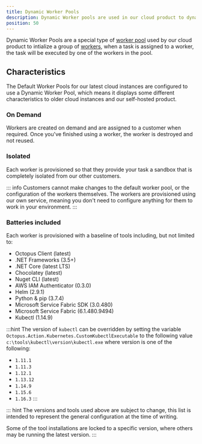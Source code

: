 ```yaml
---
title: Dynamic Worker Pools
description: Dynamic Worker pools are used in our cloud product to dynamically create and assign workers to running tasks.  This page describes how dynamic worker pools work.
position: 50
---
```


Dynamic Worker Pools are a special type of [worker pool](/docs/infrastructure/workers/worker-pools.md) used by our cloud product to intialize a group of [workers](/docs/infrastructure/workers/index.md), when a task is assigned to a worker, the task will be executed by one of the workers in the pool.

## Characteristics

The Default Worker Pools for our latest cloud instances are configured to use a Dynamic Worker Pool, which means it displays some different characteristics to older cloud instances and our self-hosted product.

### On Demand

Workers are created on demand and are assigned to a customer when required. Once you've finished using a worker, the worker is destroyed and not reused.

### Isolated

Each worker is provisioned so that they provide your task a sandbox that is completely isolated from our other customers.

::: info
Customers cannot make changes to the default worker pool, or the configuration of the workers themselves. The workers are provisioned using our own service, meaning you don't need to configure anything for them to work in your environment.
:::

### Batteries included

Each worker is provisioned with a baseline of tools including, but not limited to:

- Octopus Client (latest)
- .NET Frameworks (3.5+)
- .NET Core (latest LTS)
- Chocolatey (latest)
- Nuget CLI (latest)
- AWS IAM Authenticator (0.3.0)
- Helm (2.9.1)
- Python & pip (3.7.4)
- Microsoft Service Fabric SDK (3.0.480)
- Microsoft Service Fabric (6.1.480.9494)
- Kubectl (1.14.9)

:::hint
The version of `kubectl` can be overridden by setting the variable `Octopus.Action.Kubernetes.CustomKubectlExecutable` to the following value `c:\tools\kubectl\version\kubectl.exe`
where version is one of the following:
- `1.11.1`
- `1.11.3`
- `1.12.1`
- `1.13.12`
- `1.14.9`
- `1.15.6`
- `1.16.3`
:::

::: hint
The versions and tools used above are subject to change, this list is intended to represent the general configuration at the time of writing.

Some of the tool installations are locked to a specific version, where others may be running the latest version.
:::
